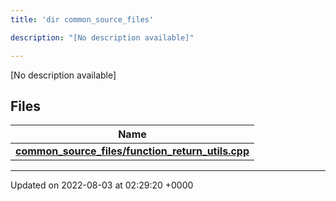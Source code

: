 ```yaml
---
title: 'dir common_source_files'

description: "[No description available]"

---
```







[No description available]

## Files

| Name           |
| -------------- |
| **[common_source_files/function_return_utils.cpp](/documentation/code/darkbit_development/files/function__return__utils_8cpp/#file-function-return-utils.cpp)**  |






-------------------------------

Updated on 2022-08-03 at 02:29:20 +0000
